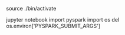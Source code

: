 source ./bin/activate

jupyter notebook
import pyspark
import os
del os.environ['PYSPARK_SUBMIT_ARGS']



